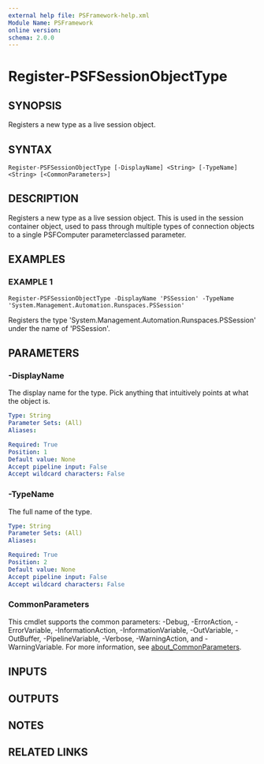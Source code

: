 ```yaml
---
external help file: PSFramework-help.xml
Module Name: PSFramework
online version:
schema: 2.0.0
---
```


# Register-PSFSessionObjectType

## SYNOPSIS
Registers a new type as a live session object.

## SYNTAX

```
Register-PSFSessionObjectType [-DisplayName] <String> [-TypeName] <String> [<CommonParameters>]
```

## DESCRIPTION
Registers a new type as a live session object.
This is used in the session container object, used to pass through multiple types of connection objects to a single PSFComputer parameterclassed parameter.

## EXAMPLES

### EXAMPLE 1
```
Register-PSFSessionObjectType -DisplayName 'PSSession' -TypeName 'System.Management.Automation.Runspaces.PSSession'
```

Registers the type 'System.Management.Automation.Runspaces.PSSession' under the name of 'PSSession'.

## PARAMETERS

### -DisplayName
The display name for the type.
Pick anything that intuitively points at what the object is.

```yaml
Type: String
Parameter Sets: (All)
Aliases:

Required: True
Position: 1
Default value: None
Accept pipeline input: False
Accept wildcard characters: False
```

### -TypeName
The full name of the type.

```yaml
Type: String
Parameter Sets: (All)
Aliases:

Required: True
Position: 2
Default value: None
Accept pipeline input: False
Accept wildcard characters: False
```

### CommonParameters
This cmdlet supports the common parameters: -Debug, -ErrorAction, -ErrorVariable, -InformationAction, -InformationVariable, -OutVariable, -OutBuffer, -PipelineVariable, -Verbose, -WarningAction, and -WarningVariable. For more information, see [about_CommonParameters](http://go.microsoft.com/fwlink/?LinkID=113216).

## INPUTS

## OUTPUTS

## NOTES

## RELATED LINKS
